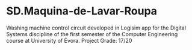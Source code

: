 # SD.Maquina-de-Lavar-Roupa
Washing machine control circuit developed in Logisim app for the Digital Systems discipline of the first semester of the Computer Engineering course at University of Évora. Project Grade: 17/20
